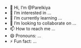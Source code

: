- 👋 Hi, I’m @Parelkiya
- 👀 I’m interested in ...
- 🌱 I’m currently learning ...
- 💞️ I’m looking to collaborate on ...
- 📫 How to reach me ...
- 😄 Pronouns: ...
- ⚡ Fun fact: ...

<!---
Parelkiya/Parelkiya is a ✨ special ✨ repository because its `README.md` (this file) appears on your GitHub profile.
You can click the Preview link to take a look at your changes.
--->
